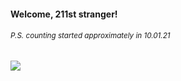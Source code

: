 #### Welcome, 211st stranger!

###### <sup>P.S. counting started approximately in 10.01.21</sup>

<img src="https://kraftwerk28.pp.ua/vcnt.png"></img>
